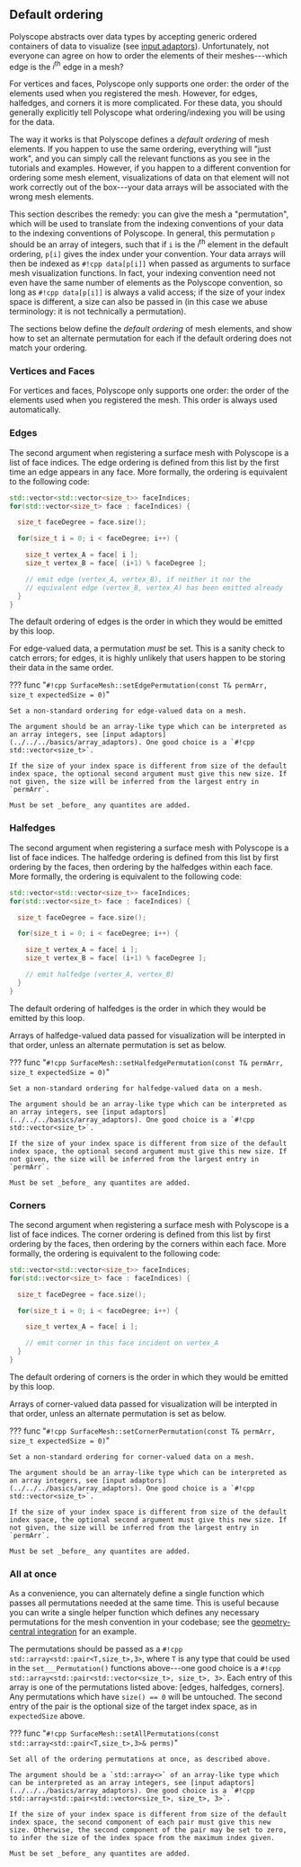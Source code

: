 ## Default ordering

Polyscope abstracts over data types by accepting generic ordered containers of data to visualize (see [input adaptors](../../../basics/array_adaptors)). Unfortunately, not everyone can agree on how to order the elements of their meshes---which edge is the $i^\textrm{th}$ edge in a mesh?

For vertices and faces, Polyscope only supports one order: the order of the elements used when you registered the mesh. However, for edges, halfedges, and corners it is more complicated. For these data, you should generally explicitly tell Polyscope what ordering/indexing you will be using for the data.

The way it works is that Polyscope defines a _default ordering_ of mesh elements. If you happen to use the same ordering, everything will "just work", and you can simply call the relevant functions as you see in the tutorials and examples. However, if you happen to a different convention for ordering some mesh element, visualizations of data on that element will not work correctly out of the box---your data arrays will be associated with the wrong mesh elements.

This section describes the remedy: you can give the mesh a "permutation", which will be used to translate from the indexing conventions of your data to the indexing conventions of Polyscope. In general, this permutation `p` should be an array of integers, such that if `i` is the $i^\textrm{th}$ element in the default ordering, `p[i]` gives the index under your convention. Your data arrays will then be indexed as `#!cpp data[p[i]]` when passed as arguments to surface mesh visualization functions. In fact, your indexing convention need not even have the same number of elements as the Polyscope convention, so long as `#!cpp data[p[i]]` is always a valid access; if the size of your index space is different, a size can also be passed in (in this case we abuse terminology: it is not technically a permutation).

The sections below define the _default ordering_ of mesh elements, and show how to set an alternate permutation for each if the default ordering does not match your ordering.


### Vertices and Faces

For vertices and faces, Polyscope only supports one order: the order of the elements used when you registered the mesh. This order is always used automatically.

### Edges

The second argument when registering a surface mesh with Polyscope is a list of face indices. 
The edge ordering is defined from this list by the first time an edge appears in any face. More formally, the ordering is equivalent to the following code:

```cpp
std::vector<std::vector<size_t>> faceIndices;
for(std::vector<size_t> face : faceIndices) {

  size_t faceDegree = face.size();

  for(size_t i = 0; i < faceDegree; i++) {

    size_t vertex_A = face[ i ];
    size_t vertex_B = face[ (i+1) % faceDegree ];

    // emit edge (vertex_A, vertex_B), if neither it nor the 
    // equivalent edge (vertex_B, vertex_A) has been emitted already
  }
}
```
The default ordering of edges is the order in which they would be emitted by this loop.

For edge-valued data, a permutation _must_ be set. This is a sanity check to catch errors; for edges, it is highly unlikely that users happen to be storing their data in the same order.

??? func "`#!cpp SurfaceMesh::setEdgePermutation(const T& permArr, size_t expectedSize = 0)`"

    Set a non-standard ordering for edge-valued data on a mesh.

    The argument should be an array-like type which can be interpreted as an array integers, see [input adaptors](../../../basics/array_adaptors). One good choice is a `#!cpp std::vector<size_t>`.

    If the size of your index space is different from size of the default index space, the optional second argument must give this new size. If not given, the size will be inferred from the largest entry in `permArr`.

    Must be set _before_ any quantites are added.


### Halfedges

The second argument when registering a surface mesh with Polyscope is a list of face indices.  The halfedge ordering is defined from this list by first ordering by the faces, then ordering by the halfedges within each face.  More formally, the ordering is equivalent to the following code:

```cpp
std::vector<std::vector<size_t>> faceIndices;
for(std::vector<size_t> face : faceIndices) {

  size_t faceDegree = face.size();

  for(size_t i = 0; i < faceDegree; i++) {

    size_t vertex_A = face[ i ];
    size_t vertex_B = face[ (i+1) % faceDegree ];

    // emit halfedge (vertex_A, vertex_B)
  }
}
```
The default ordering of halfedges is the order in which they would be emitted by this loop.

Arrays of halfedge-valued data passed for visualization will be interpted in that order, unless an alternate permutation is set as below.

??? func "`#!cpp SurfaceMesh::setHalfedgePermutation(const T& permArr, size_t expectedSize = 0)`"

    Set a non-standard ordering for halfedge-valued data on a mesh.

    The argument should be an array-like type which can be interpreted as an array integers, see [input adaptors](../../../basics/array_adaptors). One good choice is a `#!cpp std::vector<size_t>`.

    If the size of your index space is different from size of the default index space, the optional second argument must give this new size. If not given, the size will be inferred from the largest entry in `permArr`.

    Must be set _before_ any quantites are added.


### Corners

The second argument when registering a surface mesh with Polyscope is a list of face indices.  The corner ordering is defined from this list by first ordering by the faces, then ordering by the corners within each face.  More formally, the ordering is equivalent to the following code:

```cpp
std::vector<std::vector<size_t>> faceIndices;
for(std::vector<size_t> face : faceIndices) {

  size_t faceDegree = face.size();

  for(size_t i = 0; i < faceDegree; i++) {

    size_t vertex_A = face[ i ];

    // emit corner in this face incident on vertex_A
  }
}
```
The default ordering of corners is the order in which they would be emitted by this loop.

Arrays of corner-valued data passed for visualization will be interpted in that order, unless an alternate permutation is set as below.

??? func "`#!cpp SurfaceMesh::setCornerPermutation(const T& permArr, size_t expectedSize = 0)`"

    Set a non-standard ordering for corner-valued data on a mesh.

    The argument should be an array-like type which can be interpreted as an array integers, see [input adaptors](../../../basics/array_adaptors). One good choice is a `#!cpp std::vector<size_t>`.
    
    If the size of your index space is different from size of the default index space, the optional second argument must give this new size. If not given, the size will be inferred from the largest entry in `permArr`.

    Must be set _before_ any quantites are added.



### All at once

As a convenience, you can alternately define a single function which passes all permutations needed at the same time. This is useful because you can write a single helper function which defines any necessary permutations for the mesh convention in your codebase; see the [geometry-central integration](../../../integrations/geometry_central) for an example.

The permutations should be passed as a `#!cpp std::array<std::pair<T,size_t>,3>`, where `T` is any type that could be used in the `set___Permutation()` functions above---one good choice is a `#!cpp std::array<std::pair<std::vector<size_t>, size_t>, 3>`.  Each entry of this array is one of the permutations listed above: [edges, halfedges, corners].  Any permutations which have `size() == 0` will be untouched. The second entry of the pair is the optional size of the target index space, as in `expectedSize` above.


??? func "`#!cpp SurfaceMesh::setAllPermutations(const std::array<std::pair<T,size_t>,3>& perms)`"

    Set all of the ordering permutations at once, as described above.
    
    The argument should be a `std::array<>` of an array-like type which can be interpreted as an array integers, see [input adaptors](../../../basics/array_adaptors). One good choice is a `#!cpp std::array<std::pair<std::vector<size_t>, size_t>, 3>`.
    
    If the size of your index space is different from size of the default index space, the second component of each pair must give this new size. Otherwise, the second component of the pair may be set to zero, to infer the size of the index space from the maximum index given.
    
    Must be set _before_ any quantites are added.

